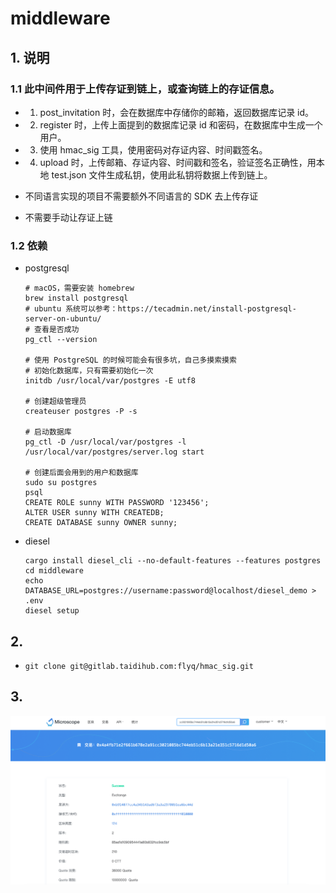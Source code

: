 # middleware

## 1. 说明

### 1.1 此中间件用于上传存证到链上，或查询链上的存证信息。
- 1. post_invitation 时，会在数据库中存储你的邮箱，返回数据库记录 id。
- 2. register 时，上传上面提到的数据库记录 id 和密码，在数据库中生成一个用户。
- 3. 使用 hmac_sig 工具，使用密码对存证内容、时间戳签名。
- 4. upload 时，上传邮箱、存证内容、时间戳和签名，验证签名正确性，用本地 test.json 文件生成私钥，使用此私钥将数据上传到链上。  

- 不同语言实现的项目不需要额外不同语言的 SDK 去上传存证
- 不需要手动让存证上链

### 1.2 依赖

- postgresql

	```shell
	# macOS，需要安装 homebrew
	brew install postgresql
	# ubuntu 系统可以参考：https://tecadmin.net/install-postgresql-server-on-ubuntu/
	# 查看是否成功
	pg_ctl --version

	# 使用 PostgreSQL 的时候可能会有很多坑，自己多摸索摸索
	# 初始化数据库，只有需要初始化一次
	initdb /usr/local/var/postgres -E utf8

	# 创建超级管理员
	createuser postgres -P -s

	# 启动数据库
	pg_ctl -D /usr/local/var/postgres -l /usr/local/var/postgres/server.log start

	# 创建后面会用到的用户和数据库
	sudo su postgres
	psql
	CREATE ROLE sunny WITH PASSWORD '123456';
	ALTER USER sunny WITH CREATEDB;
	CREATE DATABASE sunny OWNER sunny;
	```

- diesel

	```shell
	cargo install diesel_cli --no-default-features --features postgres
	cd middleware
	echo DATABASE_URL=postgres://username:password@localhost/diesel_demo > .env
	diesel setup
	```

## 2. 

- 
	```shell
	git clone git@gitlab.taidihub.com:flyq/hmac_sig.git
	
	```

## 3. 
![middleware-upload](../images/middleware-upload.png)

